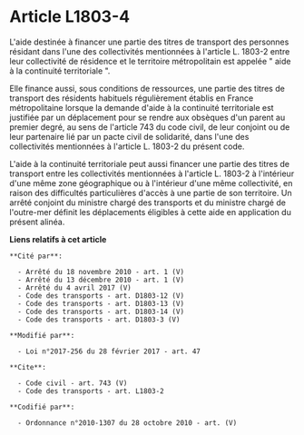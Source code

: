 # Article L1803-4

L'aide destinée à financer une partie des titres de transport des personnes résidant dans l'une des collectivités mentionnées
à l'article L. 1803-2 entre leur collectivité de résidence et le territoire métropolitain est appelée " aide à la continuité
territoriale ". 

Elle finance aussi, sous conditions de ressources, une partie des titres de transport des résidents habituels régulièrement
établis en France métropolitaine lorsque la demande d'aide à la continuité territoriale est justifiée par un déplacement pour
se rendre aux obsèques d'un parent au premier degré, au sens de l'article 743 du code civil, de leur conjoint ou de leur
partenaire lié par un pacte civil de solidarité, dans l'une des collectivités mentionnées à l'article L. 1803-2 du présent
code. 

L'aide à la continuité territoriale peut aussi financer une partie des titres de transport entre les collectivités
mentionnées à l'article L. 1803-2 à l'intérieur d'une même zone géographique ou à l'intérieur d'une même collectivité, en
raison des difficultés particulières d'accès à une partie de son territoire. Un arrêté conjoint du ministre chargé des
transports et du ministre chargé de l'outre-mer définit les déplacements éligibles à cette aide en application du présent
alinéa.

**Liens relatifs à cet article**

	**Cité par**:

	  - Arrêté du 18 novembre 2010 - art. 1 (V)
	  - Arrêté du 13 décembre 2010 - art. 1 (V)
	  - Arrêté du 4 avril 2017 (V)
	  - Code des transports - art. D1803-12 (V)
	  - Code des transports - art. D1803-13 (V)
	  - Code des transports - art. D1803-14 (V)
	  - Code des transports - art. D1803-3 (V)

	**Modifié par**:

	  - Loi n°2017-256 du 28 février 2017 - art. 47

	**Cite**:

	  - Code civil - art. 743 (V)
	  - Code des transports - art. L1803-2

	**Codifié par**:

	  - Ordonnance n°2010-1307 du 28 octobre 2010 - art. (V)
